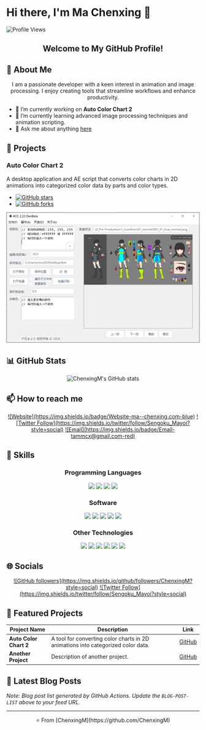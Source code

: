 # Hi there, I'm Ma Chenxing 👋

![Profile Views](https://komarev.com/ghpvc/?username=ChenxingM&color=brightgreen)

<div align="center">
  <h2>Welcome to My GitHub Profile!</h2>
</div>

## 🌟 About Me

<p align="center">
  I am a passionate developer with a keen interest in animation and image processing. I enjoy creating tools that streamline workflows and enhance productivity.
</p>

- 🔭 I’m currently working on **Auto Color Chart 2**
- 🌱 I’m currently learning advanced image processing techniques and animation scripting.
- 💬 Ask me about anything [here](https://github.com/ChenxingM/ChenxingM/issues)

## 🚀 Projects

### Auto Color Chart 2
A desktop application and AE script that converts color charts in 2D animations into categorized color data by parts and color types.

- [![GitHub stars](https://img.shields.io/github/stars/ChenxingM/AutoColorChart?style=social)](https://github.com/ChenxingM/AutoColorChart/stargazers)
- [![GitHub forks](https://img.shields.io/github/forks/ChenxingM/AutoColorChart?style=social)](https://github.com/ChenxingM/AutoColorChart/network/members)

<div align="center">
  <img src="https://github.com/ChenxingM/AutoColorChart/blob/main/screenshoots/mian_cn.png" alt="Auto Color Chart 2 Main Window" width="600"/>
</div>

## 📊 GitHub Stats

<div align="center">
  <img src="https://github-readme-stats.vercel.app/api?username=ChenxingM&show_icons=true&theme=radical" alt="ChenxingM's GitHub stats"/>
</div>

## 📫 How to reach me

<div align="center">
  <a href="https://ma-chenxing.com">![Website](https://img.shields.io/badge/Website-ma--chenxing.com-blue)</a>
  <a href="https://twitter.com/Sengoku_Mayoi">![Twitter Follow](https://img.shields.io/twitter/follow/Sengoku_Mayoi?style=social)</a>
  <a href="mailto:tammcx@gmail.com">![Email](https://img.shields.io/badge/Email-tammcx@gmail.com-red)</a>
</div>

## 💼 Skills

<div align="center">
  <h3>Programming Languages</h3>
  <img src="https://img.shields.io/badge/C/C++-00599C?style=for-the-badge&logo=c&logoColor=white"/>
  <img src="https://img.shields.io/badge/Python-3776AB?style=for-the-badge&logo=python&logoColor=white"/>
  <img src="https://img.shields.io/badge/JavaScript-F7DF1E?style=for-the-badge&logo=javascript&logoColor=black"/>
  <img src="https://img.shields.io/badge/TypeScript-007ACC?style=for-the-badge&logo=typescript&logoColor=white"/>

  <h3>Software</h3>
  <img src="https://img.shields.io/badge/Adobe%20Photoshop-31A8FF?style=for-the-badge&logo=adobe-photoshop&logoColor=white"/>
  <img src="https://img.shields.io/badge/Adobe%20After%20Effects-9999FF?style=for-the-badge&logo=adobe-after-effects&logoColor=white"/>
  <img src="https://img.shields.io/badge/Adobe%20Premiere%20Pro-9999FF?style=for-the-badge&logo=adobe-premiere-pro&logoColor=white"/>
  <img src="https://img.shields.io/badge/DaVinci%20Resolve-FF9E0F?style=for-the-badge&logo=daVinci-resolve&logoColor=white"/>
  <img src="https://img.shields.io/badge/Final%20Cut%20Pro-999999?style=for-the-badge&logo=final-cut-pro&logoColor=white"/>

  <h3>Other Technologies</h3>
  <img src="https://img.shields.io/badge/Tkinter-3776AB?style=for-the-badge&logo=python&logoColor=white"/>
  <img src="https://img.shields.io/badge/scikit--image-3776AB?style=for-the-badge&logo=scikit-image&logoColor=white"/>
  <img src="https://img.shields.io/badge/Pillow-3776AB?style=for-the-badge&logo=pillow&logoColor=white"/>
  <img src="https://img.shields.io/badge/Git-F05032?style=for-the-badge&logo=git&logoColor=white"/>
  <img src="https://img.shields.io/badge/GitHub-181717?style=for-the-badge&logo=github&logoColor=white"/>
  <img src="https://img.shields.io/badge/VS%20Code-007ACC?style=for-the-badge&logo=visual-studio-code&logoColor=white"/>
</div>


## 🌐 Socials

<div align="center">
  <a href="https://github.com/ChenxingM?tab=followers">![GitHub followers](https://img.shields.io/github/followers/ChenxingM?style=social)</a>
  <a href="https://twitter.com/Sengoku_Mayoi">![Twitter Follow](https://img.shields.io/twitter/follow/Sengoku_Mayoi?style=social)</a>
</div>

## 🎨 Featured Projects

| Project Name | Description | Link |
| --- | --- | --- |
| **Auto Color Chart 2** | A tool for converting color charts in 2D animations into categorized color data. | [GitHub](https://github.com/ChenxingM/AutoColorChart) |
| **Another Project** | Description of another project. | [GitHub](https://github.com/ChenxingM/AnotherProject) |

## 📝 Latest Blog Posts

<!-- BLOG-POST-LIST:START -->
<!-- BLOG-POST-LIST:END -->

*Note: Blog post list generated by GitHub Actions. Update the `BLOG-POST-LIST` above to your feed URL.*

---

<div align="center">
  ⭐️ From [ChenxingM](https://github.com/ChenxingM)
</div>
